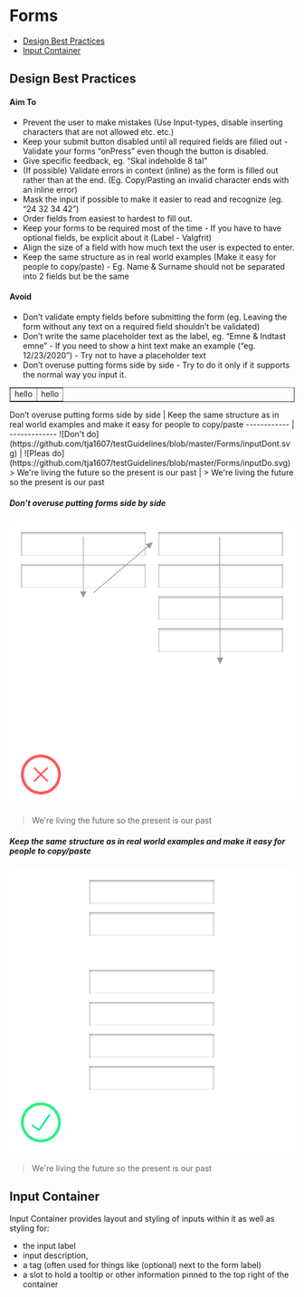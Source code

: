 # Forms
<nav>

* [Design Best Practices](#design-best-practices)
* [Input Container](#input-Container)

</nav>

## Design Best Practices
#### Aim To 
- Prevent the user to make mistakes (Use Input-types, disable inserting characters that are not allowed etc. etc.)
- Keep your submit button disabled until all required fields are filled out - Validate your forms “onPress” even though the button is disabled.
- Give specific feedback, eg. “Skal indeholde 8 tal”
- (If possible) Validate errors in context (inline) as the form is filled out rather than at the end. (Eg. Copy/Pasting an invalid character ends with an inline error)
- Mask the input if possible to make it easier to read and recognize (eg. “24 32 34 42”)
- Order fields from easiest to hardest to fill out.
- Keep your forms to be required most of the time - If you have to have optional fields, be explicit about it (Label - Valgfrit)
- Align the size of a field with how much text the user is expected to enter. 
- Keep the same structure as in real world examples (Make it easy for people to copy/paste) - Eg. Name & Surname should not be separated into 2 fields but be the same 

#### Avoid
- Don’t validate empty fields before submitting the form (eg. Leaving the form without any text on a required field shouldn’t be validated)
- Don’t write the same placeholder text as the label, eg. “Emne & Indtast emne” - If you need to show a hint text make an example (“eg. 12/23/2020”) - Try not to have a placeholder text
- Don’t overuse putting forms side by side - Try to do it only if it supports the normal way you input it.

<table border="1">
<tr>
 <td width="50%">hello</td>
 <td width="50%">hello</td>
</tr>
</table>
Don’t overuse putting forms side by side | Keep the same structure as in real world examples and make it easy for people to copy/paste
------------ | -------------
![Don't do](https://github.com/tja1607/testGuidelines/blob/master/Forms/inputDont.svg) | ![Pleas do](https://github.com/tja1607/testGuidelines/blob/master/Forms/inputDo.svg)
> We're living the future so the present is our past | > We're living the future so the present is our past

##### Don’t overuse putting forms side by side
![Don't do](https://github.com/tja1607/testGuidelines/blob/master/Forms/inputDont.svg)
> We're living the future so the present is our past

##### Keep the same structure as in real world examples and make it easy for people to copy/paste
![Pleas do](https://github.com/tja1607/testGuidelines/blob/master/Forms/inputDo.svg)
> We're living the future so
> the present is our past

## Input Container

Input Container provides layout and styling of inputs within it as well as styling for:

- the input label
- input description,
- a tag (often used for things like (optional) next to the form label)
- a slot to hold a tooltip or other information pinned to the top right of the container